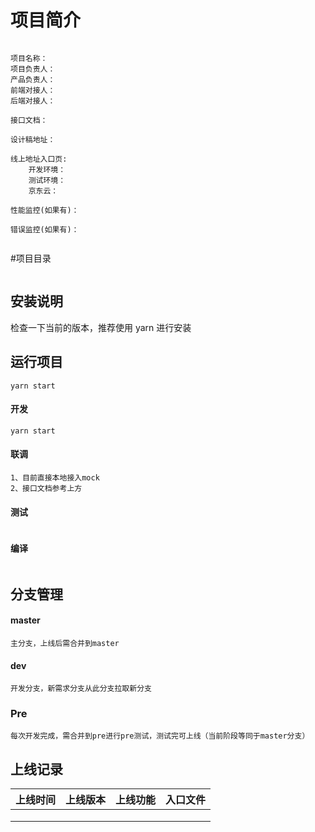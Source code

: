 # 项目简介

```

项目名称：
项目负责人：
产品负责人：
前端对接人：
后端对接人：

接口文档：

设计稿地址：

线上地址入口页:
	开发环境：
	测试环境：
	京东云：

性能监控(如果有)：

错误监控(如果有)：


```
#项目目录

```

```


## 安装说明
检查一下当前的版本，推荐使用 yarn 进行安装


## 运行项目

```
yarn start
```


#### 开发

```
yarn start
```

#### 联调

```
1、目前直接本地接入mock
2、接口文档参考上方

```

#### 测试

```

```

#### 编译

````

````



## 分支管理

#### master

```
主分支，上线后需合并到master
```
#### dev

```
开发分支，新需求分支从此分支拉取新分支
```
### Pre

```
每次开发完成，需合并到pre进行pre测试，测试完可上线（当前阶段等同于master分支）
```


## 上线记录

| 上线时间 | 上线版本 | 上线功能 | 入口文件 |
| -------- | -------- | -------- | -------- |
|          |          |          |          |
|          |          |          |          |
|          |          |          |          |
